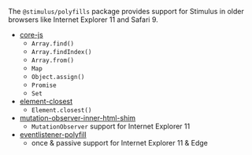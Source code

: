 The `@stimulus/polyfills` package provides support for Stimulus in older browsers like Internet Explorer 11 and Safari 9.

* [core-js](https://www.npmjs.com/package/core-js)
  * `Array.find()`
  * `Array.findIndex()`
  * `Array.from()`
  * `Map`
  * `Object.assign()`
  * `Promise`
  * `Set`
* [element-closest](https://www.npmjs.com/package/element-closest)
  * `Element.closest()`
* [mutation-observer-inner-html-shim](https://www.npmjs.com/package/mutation-observer-inner-html-shim)
  * `MutationObserver` support for Internet Explorer 11
* [eventlistener-polyfill](https://github.com/github/eventlistener-polyfill)
  * once & passive support for Internet Explorer 11 & Edge
  
